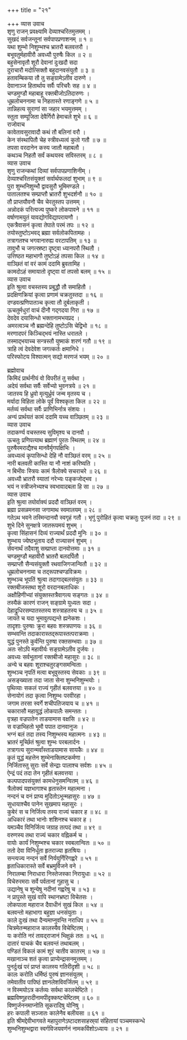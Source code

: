+++
title = "२१"

+++
व्यास उवाच  
शृणु राजन् प्रवक्ष्यामि देव्याश्चरितमुत्तमम् ।  
सुखदं सर्वजन्तूनां सर्वपापप्रणाशनम् ॥ १ ॥  
यथा शुम्भो निशुम्भश्च भ्रातरौ बलवत्तरौ ।  
बभूवतुर्महावीरौ अवध्यौ पुरुषैः किल ॥ २ ॥  
बहुसेनावृतौ शूरौ देवानां दुःखदौ सदा  
दुराचारौ मदोत्सिक्तौ बहुदानवसंयुतौ ॥ ३ ॥  
हतावम्बिकया तौ तु सङ्ग्रामेऽतीव दारुणे ।  
देवानाञ्ज हितार्थाय सर्वैः परिचरैः सह ॥ ४ ॥  
चण्डमुण्डौ महाबाहू रक्तबीजोऽतिदारुणः ।  
धूम्रलोचननामा च निहतास्ते रणाङ्गणे ॥ ५ ॥  
तान्निहत्य सुराणां सा जहार भयमुत्तमम् ।  
स्तुता सम्पूजिता देवैर्गिरौ हेमाचले शुभे ॥ ६ ॥  
राजोवाच  
कावेतावसुरावादौ कथं तौ बलिनां वरौ ।  
केन संस्थापितौ चेह स्त्रीवध्यत्वं कुतो गतौ ॥ ७ ॥  
तपसा वरदानेन कस्य जातौ महाबलौ ।  
कथञ्च निहतौ सर्वं कथयस्व सविस्तरम् ॥ ८ ॥  
व्यास उवाच  
शृणु राजन्कथां दिव्यां सर्वपापप्रणाशिनीम् ।  
देव्याश्चरितसंयुक्तां सर्वार्थफलदां शुभाम् ॥ ९ ॥  
पुरा शुम्भनिशुम्भौ द्वावसुरौ भूमिमण्डले ।  
पातालतश्च सम्प्राप्तौ भ्रातरौ शुभदर्शनौ ॥ १० ॥  
तौ प्राप्तयौवनौ चैव चेरतुस्तप उत्तमम् ।  
अन्नोदकं परित्यज्य पुष्करे लोकपावने ॥ ११ ॥  
वर्षाणामयुतं यावद्योगविद्यापरायणौ ।  
एकत्रैवासनं कृत्वा तेपाते परमं तपः ॥ १२ ॥  
तयोस्तुष्टोऽभवद्‌ ब्रह्मा सर्वलोकपितामहः ।  
तत्रागतश्च भगवानारुह्य वरटापतिम् ॥ १३ ॥  
तावुभौ च जगत्स्रष्टा दृष्ट्वा ध्यानपरौ स्थितौ ।  
उत्तिष्ठत महाभागौ तुष्टोऽहं तपसा किल ॥ १४ ॥  
वाञ्छितं वां वरं कामं ददामि ब्रुवतामिह ।  
कामदोऽहं समायातो दृष्ट्वा वां तपसो बलम् ॥ १५ ॥  
व्यास उवाच  
इति श्रुत्वा वचस्तस्य प्रबुद्धौ तौ समाहितौ ।  
प्रदक्षिणक्रियां कृत्वा प्रणामं चक्रतुस्तदा ॥ १६ ॥  
दण्डवत्प्रणिपातञ्च कृत्वा तौ दुर्बलाकृती ।  
ऊचतुर्मधुरां वाचं दीनौ गद्‌गदया गिरा ॥ १७ ॥  
देवदेव दयासिन्धो भक्तानामभयप्रद ।  
अमरत्वञ्च नौ ब्रह्मन्देहि तुष्टोऽसि चेद्विभो ॥ १८ ॥  
मरणादपरं किञ्चिद्‌भयं नास्ति धरातले ।  
तस्माद्‌भयाच्च सन्त्रस्तौ युष्माकं शरणं गतौ ॥ १९ ॥  
त्राहि त्वं देवदेवेश जगत्कर्तः क्षमानिधे ।  
परिस्फोटय विश्वात्मन् सद्यो मरणजं भयम् ॥ २० ॥  
  
ब्रह्मोवाच  
किमिदं प्रार्थनीयं वो विपरीतं तु सर्वथा ।  
अदेयं सर्वथा सर्वैः सर्वेभ्यो भुवनत्रये ॥ २१ ॥  
जातस्य हि ध्रुवो मृत्युर्ध्रुवं जन्म मृतस्य च ।  
मर्यादा विहिता लोके पूर्वं विश्वकृता किल ॥ २२ ॥  
मर्तव्यं सर्वथा सर्वैः प्राणिभिर्नात्र संशयः ।  
अन्यं प्रार्थयतं कामं ददामि यच्च वाञ्छितम् ॥ २३ ॥  
व्यास उवाच  
तदाकर्ण्य वचस्तस्य सुविमृश्य च दानवौ ।  
ऊचतुः प्रणिपत्याथ ब्रह्माणं पुरतः स्थितम् ॥ २४ ॥  
पुरुषैरमराद्यैश्च मानवैर्मृगपक्षिभिः ।  
अवध्यत्वं कृपासिन्धो देहि नौ वाञ्छितं वरम् ॥ २५ ॥  
नारी बलवती कास्ति या नौ नाशं करिष्यति ।  
न बिभीवः स्त्रियः कामं त्रैलोक्ये सचराचरे ॥ २६ ॥  
अवध्यौ भ्रातरौ स्यातां नरेभ्यः पङ्कजोद्‌भव ।  
भयं न स्त्रीजनेभ्यश्च स्वभावादबला हि सा ॥ २७ ॥  
व्यास उवाच  
इति श्रुत्वा तयोर्वाक्यं प्रददौ वाञ्छितं वरम् ।  
ब्रह्मा प्रसन्नमनसा जगामाथ स्वमालयम् ॥ २८ ॥  
गतेऽथ भवने तस्मिन्दानवौ स्वगृहं गतौ ।
भृगुं पुरोहितं कृत्वा चक्रतुः पूजनं तदा ॥ २९ ॥  
शुभे दिने सुनक्षत्रे जातरूपमयं शुभम् ।  
कृत्वा सिंहासनं दिव्यं राज्यार्थं प्रददौ मुनिः ॥ ३० ॥  
शुम्भाय ज्येष्ठभूताय ददौ राज्यासनं शुभम् ।  
सेवनार्थं तदैवाशु सम्प्राप्ता दानवोत्तमाः ॥ ३१ ॥  
चण्डमुण्डौ महावीरौ भ्रातरौ बलदर्पितौ ।  
सम्प्राप्तौ सैन्यसंयुक्तौ रथवाजिगजान्वितौ ॥ ३२ ॥  
धूम्रलोचननामा च तद्‌रूपश्चण्डविक्रमः ।  
शुम्भञ्च भूपतिं श्रुत्वा तदागाद्‌बलसंयुतः ॥ ३३ ॥  
रक्तबीजस्तथा शूरो वरदानबलाधिकः ।  
अक्षौहिणीभ्यां संयुक्तस्तत्रैवागत्य सङ्गतः ॥ ३४ ॥  
तस्यैकं कारणं राजन् सङ्ग्रामे युध्यतः सदा ।  
देहाद्रुधिरसम्पातस्तस्य शस्त्राहतस्य च ॥ ३५ ॥  
जायते च यदा भूमावुत्पद्यन्ते ह्यनेकशः ।  
तादृशाः पुरुषाः क्रूरा बहवः शस्त्रपाणयः ॥ ३६ ॥  
सम्भवन्ति तदाकारास्तद्‌रूपास्तत्पराक्रमाः ।  
युद्धं पुनस्ते कुर्वन्ति पुरुषा रक्तसम्भवाः ॥ ३७ ॥  
अतः सोऽपि महावीर्यः सङ्ग्रामेऽतीव दुर्जयः ।  
अवध्यः सर्वभूतानां रक्तबीजो महासुरः ॥ ३८ ॥  
अन्ये च बहवः शूराश्चतुरङ्गसमन्विताः ।  
शुम्भञ्च नृपतिं मत्वा बभूवुस्तस्य सेवकाः ॥ ३९ ॥  
असङ्ख्याता तदा जाता सेना शुम्भनिशुम्भयोः ।  
पृथिव्याः सकलं राज्यं गृहीतं बलवत्तया ॥ ४० ॥  
सेनायोगं तदा कृत्वा निशुम्भः परवीरहा ।  
जगाम तरसा स्वर्गे शचीपतिजयाय च ॥ ४१ ॥  
चकारासौ महायुद्धं लोकपालैः समन्ततः ।  
वृत्रहा वज्रपातेन ताडयामास वक्षसि ॥ ४२ ॥  
स वज्राभिहतो भूमौ पपात दानवानुजः ।  
भग्नं बलं तदा तस्य निशुम्भस्य महात्मनः ॥ ४३ ॥  
भ्रातरं मूर्च्छितं श्रुत्वा शुम्भः परबलार्दनः ।  
तत्रागत्य सुरान्मर्वांस्ताडयामास सायकैः ॥ ४४ ॥  
कृतं युद्धं महत्तेन शुम्भेनाक्लिष्टकर्मणा ।  
निर्जितास्तु सुराः सर्वे सेन्द्राः पालाश्च सर्वशः ॥ ४५ ॥  
ऐन्द्रं पदं तदा तेन गृहीतं बलवत्तया ।  
कल्पपादपसंयुक्तं कामधेनुसमन्वितम् ॥ ४६ ॥  
त्रैलोक्यं यज्ञभागाश्च हृतास्तेन महात्मना ।  
नन्दनं च वनं प्राप्य मुदितोऽभून्महासुरः ॥ ४७ ॥  
सुधायाश्चैव पानेन सुखमाप महासुरः ।  
कुबेरं स च निर्जित्य तस्य राज्यं चकार ह ॥ ४८ ॥  
अधिकारं तथा भानोः शशिनश्च चकार ह ।  
यमञ्चैव विनिर्जित्य जग्राह तत्पदं तथा ॥ ४९ ॥  
वरुणस्य तथा राज्यं चकार वह्निकर्म च ।  
वायोः कार्यं निशुम्भश्च चकार स्वबलान्वितः ॥ ५० ॥  
ततो देवा विनिर्धूता हृतराज्या हृतश्रियः ।  
सन्त्यज्य नन्दनं सर्वे निर्ययुर्गिरिगह्वरे ॥ ५१ ॥  
हृताधिकारास्ते सर्वे बभ्रमुर्विजने वने ।  
निरालम्बा निराधारा निस्तेजस्का निरायुधाः ॥ ५२ ॥  
विचेरुरमराः सर्वे पर्वतानां गुहासु च ।  
उद्यानेषु च शून्येषु नदीनां गह्वरेषु च ॥ ५३ ॥  
न प्रापुस्ते सुखं वापि स्थानभ्रष्टा विचेतसः ।  
लोकपाला महाराज दैवाधीनं सुखं किल ॥ ५४ ॥  
बलवन्तो महाभागा बहुज्ञा धनसंयुताः ।  
काले दुःखं तथा दैन्यमाप्नुवन्ति नराधिप ॥ ५५ ॥  
चित्रमेतन्महाराज कालस्यैव विचेष्टितम् ।  
यः करोति नरं तावद्‌राजानं भिक्षुकं ततः ॥ ५६ ॥  
दातारं याचकं चैव बलवन्तं तथाबलम् ।  
पण्डितं विकलं कामं शूरं चातीव कातरम् ॥ ५७ ॥  
मखानाञ्च शतं कृत्वा प्राप्येन्द्रासनमुत्तमम् ।  
पुनर्दुःखं परं प्राप्तं कालस्य गतिरीदृशी ॥ ५८ ॥  
कालः करोति धर्मिष्ठं पुरुषं ज्ञानसंयुतम् ।  
तमेवातीव पापिष्ठं ज्ञानलेशविवर्जितम् ॥ ५९ ॥  
न विस्मयोऽत्र कर्तव्यः सर्वथा कालचेष्टिते ।  
ब्रह्मविष्णुहरादीनामपीदृक्कष्टचेष्टितम् ॥ ६० ॥  
विष्णुर्जननमाप्नोति सूकरादिषु योनिषु ।  
हरः कपाली सञ्जातः कालेनैव बलीयसा ॥ ६१ ॥  
इति श्रीमद्देवीभागवते महापुराणेऽष्टादशसाहस्र्यां संहितायां पञ्चमस्कन्धे  
शुम्भनिशुम्भद्वारा स्वर्गविजयवर्णनं नामकविंशोऽध्यायः ॥ २१ ॥
